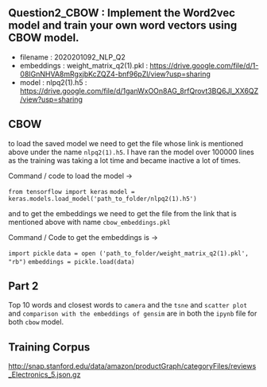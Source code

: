 ## Question2_CBOW : Implement the Word2vec model and train your own word vectors using CBOW model.

- filename : 2020201092_NLP_Q2
- embeddings : weight_matrix_q2(1).pkl : https://drive.google.com/file/d/1-08IGnNHVA8mRgxjbKcZQZ4-bnf96pZl/view?usp=sharing
- model : nlpq2(1).h5 : https://drive.google.com/file/d/1ganWxOOn8AG_8rfQrovt3BQ6JI_XX6QZ/view?usp=sharing

## CBOW

to load the saved model we need to get the file whose link is mentioned above under the name `nlpq2(1).h5`. I have ran the model over 100000 lines as the training was taking a lot time and became inactive a lot of times.

Command / code to load the model ->

`from tensorflow import keras`
`model = keras.models.load_model('path_to_folder/nlpq2(1).h5')`

and to get the embeddings we need to get the file from the link that is mentioned above with name `cbow_embeddings.pkl`

Command / Code to get the embeddings is ->

`import pickle`
`data = open ('path_to_folder/weight_matrix_q2(1).pkl', "rb")`
`embeddings = pickle.load(data)`


## Part 2
Top 10 words and closest words to `camera` and the `tsne` and `scatter plot` and `comparison with the embeddings of gensim` are in both the `ipynb` file for both `cbow` model.


## Training Corpus
http://snap.stanford.edu/data/amazon/productGraph/categoryFiles/reviews_Electronics_5.json.gz
